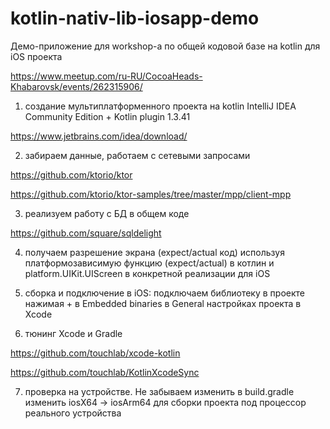 # kotlin-nativ-lib-iosapp-demo
Демо-приложение для workshop-а по общей кодовой базе на kotlin для iOS проекта

https://www.meetup.com/ru-RU/CocoaHeads-Khabarovsk/events/262315906/

1. создание мультиплатформенного проекта на kotlin
IntelliJ IDEA Community Edition + Kotlin plugin 1.3.41

https://www.jetbrains.com/idea/download/

2. забираем данные, работаем с сетевыми запросами

https://github.com/ktorio/ktor

https://github.com/ktorio/ktor-samples/tree/master/mpp/client-mpp

3. реализуем работу с БД в общем коде

https://github.com/square/sqldelight

4. получаем разрешение экрана (expect/actual код)
используя платформозависимую функцию (expect/actual) в котлин и platform.UIKit.UIScreen в конкретной реализации для iOS

5. сборка и подключение в iOS:
подключаем библиотеку в проекте нажимая + в Embedded binaries в General настройках проекта в Xcode

6. тюнинг Xcode и Gradle

https://github.com/touchlab/xcode-kotlin

https://github.com/touchlab/KotlinXcodeSync

7. проверка на устройстве.
Не забываем изменить в build.gradle изменить iosX64 -> iosArm64 для сборки проекта под процессор реального устройства
